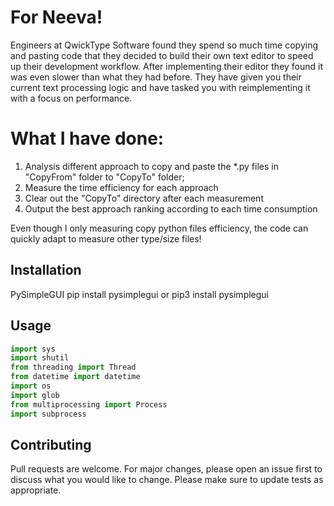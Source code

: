 # For Neeva!

Engineers at QwickType Software found they spend so much time copying and pasting code
that they decided to build their own text editor to speed up their development workflow.
After implementing their editor they found it was even slower than what they had before. They
have given you their current text processing logic and have tasked you with reimplementing it
with a focus on performance.

# What I have done:
1. Analysis different approach to copy and paste the *.py files in "CopyFrom" folder to "CopyTo" folder;
2. Measure the time efficiency for each approach
3. Clear out the "CopyTo" directory after each measurement
4. Output the best approach ranking according to each time consumption

Even though I only measuring copy python files efficiency, the code can quickly adapt to measure other type/size files!

## Installation

PySimpleGUI
pip install pysimplegui
or
pip3 install pysimplegui

## Usage

```python
import sys
import shutil
from threading import Thread
from datetime import datetime
import os
import glob
from multiprocessing import Process
import subprocess
```

## Contributing
Pull requests are welcome. For major changes, please open an issue first to discuss what you would like to change.
Please make sure to update tests as appropriate.
